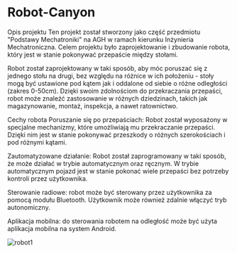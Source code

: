 # Robot-Canyon
Opis projektu
Ten projekt został stworzony jako część przedmiotu "Podstawy Mechatroniki" na AGH w ramach kierunku Inżynieria Mechatroniczna. Celem projektu było zaprojektowanie i zbudowanie robota, który jest w stanie pokonywać przepaście między stołami.

Robot został zaprojektowany w taki sposób, aby móc poruszać się z jednego stołu na drugi, bez względu na różnice w ich położeniu - stoły mogą być ustawione pod kątem jak i oddalone od siebie o różne odległości (zakres 0-50cm). 
Dzięki swoim zdolnościom do przekraczania przepaści, robot może znaleźć zastosowanie w różnych dziedzinach, takich jak magazynowanie, montaż, inspekcja, a nawet ratownictwo.

Cechy robota
Poruszanie się po przepaściach: Robot został wyposażony w specjalne mechanizmy, które umożliwiają mu przekraczanie przepaści. Dzięki nim jest w stanie pokonywać przeszkody o różnych szerokościach i pod różnymi kątami.

Zautomatyzowane działanie: Robot został zaprogramowany w taki sposób, że może działać w trybie automatycznym oraz ręcznym. W trybie automatycznym pojazd jest w stanie pokonać wiele przepaści bez potrzeby kontroli przez użytkownika.

Sterowanie radiowe: robot może być sterowany przez użytkownika za pomocą modułu Bluetooth. Użytkownik może również zdalnie włączyć tryb autonomiczny.

Aplikacja mobilna: do sterowania robotem na odległość może być użyta aplikacja mobilna na system Android.

![robot1](https://github.com/ambroziewiczdaniel/Robot-Canyon/assets/31101222/4a430944-ea01-44d8-845e-4a20459d84b8)
